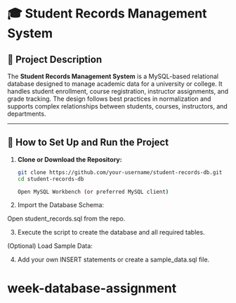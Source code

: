 # 🎓 Student Records Management System

## 📘 Project Description

The **Student Records Management System** is a MySQL-based relational database designed to manage academic data for a university or college. It handles student enrollment, course registration, instructor assignments, and grade tracking. The design follows best practices in normalization and supports complex relationships between students, courses, instructors, and departments.

---

## 🚀 How to Set Up and Run the Project

1. **Clone or Download the Repository:**
   ```bash
   git clone https://github.com/your-username/student-records-db.git
   cd student-records-db

   Open MySQL Workbench (or preferred MySQL client)

2. Import the Database Schema:

Open student_records.sql from the repo.

3. Execute the script to create the database and all required tables.

(Optional) Load Sample Data:

4. Add your own INSERT statements or create a sample_data.sql file.


# week-database-assignment
